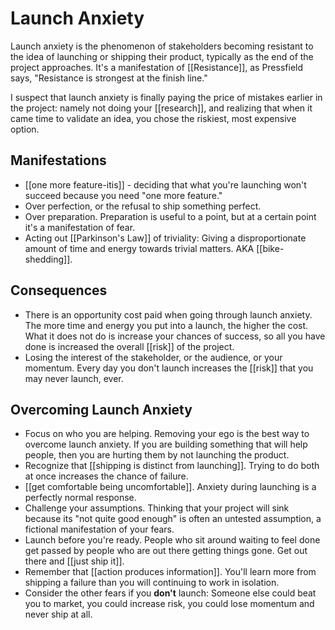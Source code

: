 # Launch Anxiety 

Launch anxiety is the phenomenon of stakeholders becoming resistant to the idea of launching or shipping their product, typically as the end of the project approaches. It's a manifestation of [[Resistance]], as Pressfield says, "Resistance is strongest at the finish line." 

I suspect that launch anxiety is finally paying the price of mistakes earlier in the project: namely not doing your [[research]], and realizing that when it came time to validate an idea, you chose the riskiest, most expensive option.

## Manifestations
  - [[one more feature-itis]] - deciding that what you're launching won't succeed because you need "one more feature." 
  - Over perfection, or the refusal to ship something perfect. 
  - Over preparation. Preparation is useful to a point, but at a certain point it's a manifestation of fear.
  - Acting out [[Parkinson's Law]] of triviality: Giving a disproportionate amount of time and energy towards trivial matters. AKA [[bike-shedding]]. 

## Consequences
  - There is an opportunity cost paid when going through launch anxiety. The more time and energy you put into a launch, the higher the cost. What it does not do is increase your chances of success, so all you have done is increased the overall [[risk]] of the project. 
  - Losing the interest of the stakeholder, or the audience, or your momentum. Every day you don't launch increases the [[risk]] that you may never launch, ever. 

## Overcoming Launch Anxiety
  - Focus on who you are helping. Removing your ego is the best way to overcome launch anxiety. If you are building something that will help people, then you are hurting them by not launching the product. 
  - Recognize that [[shipping is distinct from launching]]. Trying to do both at once increases the chance of failure. 
  - [[get comfortable being uncomfortable]]. Anxiety during launching is a perfectly normal response. 
  - Challenge your assumptions. Thinking that your project will sink because its "not quite good enough" is often an untested assumption, a fictional manifestation of your fears.
  - Launch before you're ready. People who sit around waiting to feel done get passed by people who are out there getting things gone. Get out there and [[just ship it]].
  - Remember that [[action produces information]]. You'll learn more from shipping a failure than you will continuing to work in isolation. 
  - Consider the other fears if you __don't__ launch: Someone else could beat you to market, you could increase risk, you could lose momentum and never ship at all. 

